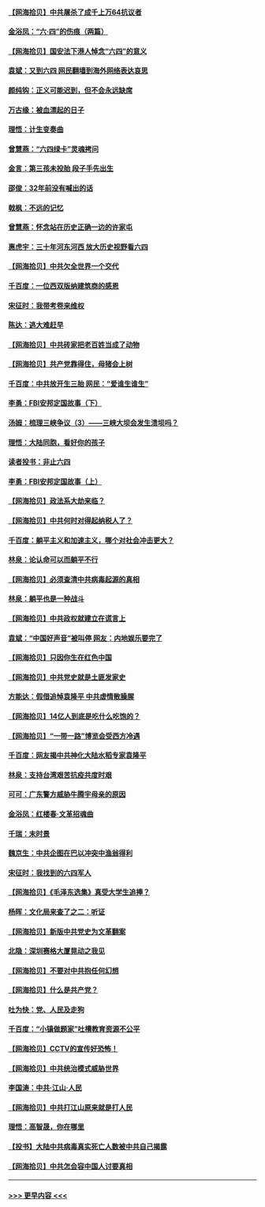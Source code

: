 #### [【网海拾贝】中共屠杀了成千上万64抗议者](../pages/nsc993/n13002713.md?t=06071752) 
#### [金浴凤：“六·四”的伤痕（两篇）](../pages/nsc993/n13001719.md?t=06071752) 
#### [【网海拾贝】国安法下港人悼念“六四”的意义](../pages/nsc993/n13001039.md?t=06071752) 
#### [袁斌：又到六四 网民翻墙到海外网络表达哀思](../pages/nsc993/n13000995.md?t=06071752) 
#### [颜纯钩：正义可能迟到，但不会永远缺席](../pages/nsc993/n13000920.md?t=06071752) 
#### [万古缘：被血漂起的日子](../pages/nsc993/n13000914.md?t=06071752) 
#### [理悟：计生变奏曲](../pages/nsc993/n13000414.md?t=06071752) 
#### [曾慧燕：“六四绿卡”灵魂拷问](../pages/nsc993/n13000277.md?t=06071752) 
#### [金言：第三孩未投胎 段子手先出生](../pages/nsc993/n13000215.md?t=06071752) 
#### [邵俊：32年前没有喊出的话](../pages/nsc993/n13000181.md?t=06071752) 
#### [戟枫：不远的记忆](../pages/nsc993/n13000121.md?t=06071752) 
#### [曾慧燕：怀念站在历史正确一边的许家屯](../pages/nsc993/n13000073.md?t=06071752) 
#### [惠虎宇：三十年河东河西 放大历史视野看六四](../pages/nsc993/n13000018.md?t=06071752) 
#### [【网海拾贝】中共欠全世界一个交代](../pages/nsc993/n12998706.md?t=06071752) 
#### [千百度：一位西双版纳建筑商的感恩](../pages/nsc993/n12998487.md?t=06071752) 
#### [宋征时：我带考卷来维权](../pages/nsc993/n12994088.md?t=06071752) 
#### [陈达：逃大难赶早](../pages/nsc993/n12993569.md?t=06071752) 
#### [【网海拾贝】中共砖家把老百姓当成了动物](../pages/nsc993/n12993483.md?t=06071752) 
#### [【网海拾贝】共产党靠得住，母猪会上树](../pages/nsc993/n12990730.md?t=06071752) 
#### [千百度：中共放开生三胎 网民：“爱谁生谁生”](../pages/nsc993/n12990644.md?t=06071752) 
#### [李勇：FBI安邦定国故事（下）](../pages/nsc993/n12987854.md?t=06071752) 
#### [汤姆：梳理三峡争议（3）——三峡大坝会发生溃坝吗？](../pages/nsc993/n12989806.md?t=06071752) 
#### [理悟：大陆同胞，看好你的孩子](../pages/nsc993/n12989778.md?t=06071752) 
#### [读者投书：非止六四](../pages/nsc993/n12989673.md?t=06071752) 
#### [李勇：FBI安邦定国故事（上）](../pages/nsc993/n12987749.md?t=06071752) 
#### [【网海拾贝】政法系大劫来临？](../pages/nsc993/n12987596.md?t=06071752) 
#### [【网海拾贝】中共何时对得起纳税人了？](../pages/nsc993/n12985578.md?t=06071752) 
#### [千百度：躺平主义和加速主义，哪个对社会冲击更大？](../pages/nsc993/n12985512.md?t=06071752) 
#### [林泉：论认命可以而躺平不行](../pages/nsc993/n12985505.md?t=06071752) 
#### [【网海拾贝】必须查清中共病毒起源的真相](../pages/nsc993/n12984276.md?t=06071752) 
#### [林泉：躺平也是一种战斗](../pages/nsc993/n12984194.md?t=06071752) 
#### [【网海拾贝】中共政权就建立在谎言上](../pages/nsc993/n12981880.md?t=06071752) 
#### [袁斌：“中国好声音”被叫停 网友：内地娱乐要完了](../pages/nsc993/n12981826.md?t=06071752) 
#### [【网海拾贝】只因你生在红色中国](../pages/nsc993/n12979096.md?t=06071752) 
#### [【网海拾贝】中共党史就是土匪发家史](../pages/nsc993/n12976478.md?t=06071752) 
#### [方能达：假借追悼袁隆平 中共虚情散臊腥](../pages/nsc993/n12976396.md?t=06071752) 
#### [【网海拾贝】14亿人到底是吃什么吃饱的？](../pages/nsc993/n12974125.md?t=06071752) 
#### [【网海拾贝】“一带一路”博览会受西方冷遇](../pages/nsc993/n12971787.md?t=06071752) 
#### [千百度：网友揭中共神化大陆水稻专家袁隆平](../pages/nsc993/n12971733.md?t=06071752) 
#### [林泉：支持台湾艰苦抗疫共度时艰](../pages/nsc993/n12971350.md?t=06071752) 
#### [可可：广东警方威胁牛腾宇母亲的原因](../pages/nsc993/n12971100.md?t=06071752) 
#### [金浴凤：红楼春·文革招魂曲](../pages/nsc993/n12970354.md?t=06071752) 
#### [千瑞：末时景](../pages/nsc993/n12970337.md?t=06071752) 
#### [魏京生：中共企图在巴以冲突中渔翁得利](../pages/nsc993/n12970286.md?t=06071752) 
#### [宋征时：我找到的六四军人](../pages/nsc993/n12970213.md?t=06071752) 
#### [【网海拾贝】《毛泽东选集》真受大学生追捧？](../pages/nsc993/n12968779.md?t=06071752) 
#### [杨晖：文化局来查了之二：听证](../pages/nsc993/n12966528.md?t=06071752) 
#### [【网海拾贝】新版中共党史为文革翻案](../pages/nsc993/n12967526.md?t=06071752) 
#### [北隐：深圳赛格大厦晃动之我见](../pages/nsc993/n12967393.md?t=06071752) 
#### [【网海拾贝】不要对中共抱任何幻想](../pages/nsc993/n12965222.md?t=06071752) 
#### [【网海拾贝】什么是共产党？](../pages/nsc993/n12962781.md?t=06071752) 
#### [吐为快：党、人民及走狗](../pages/nsc993/n12962747.md?t=06071752) 
#### [千百度：“小镇做题家”吐槽教育资源不公平](../pages/nsc993/n12962705.md?t=06071752) 
#### [【网海拾贝】CCTV的宣传好恐怖！](../pages/nsc993/n12959984.md?t=06071752) 
#### [【网海拾贝】中共统治模式威胁世界](../pages/nsc993/n12957622.md?t=06071752) 
#### [李国涛：中共‧江山‧人民](../pages/nsc993/n12957502.md?t=06071752) 
#### [【网海拾贝】中共打江山原来就是打人民](../pages/nsc993/n12954345.md?t=06071752) 
#### [理悟：高智晟，你在哪里](../pages/nsc993/n12953115.md?t=06071752) 
#### [【投书】大陆中共病毒真实死亡人数被中共自己揭露](../pages/nsc993/n12953050.md?t=06071752) 
#### [【网海拾贝】中共怎会容中国人讨要真相](../pages/nsc993/n12952161.md?t=06071752) 

----
#### [ >>> 更早内容 <<< ](../indexes/nsc993-earlier.md)
